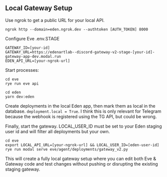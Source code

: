## Local Gateway Setup

Use ngrok to get a public URL for your local API.

```
ngrok http --domain=eden.ngrok.dev --authtoken [AUTH_TOKEN] 8000
```

Configure Eve .env.STAGE

```
GATEWAY_ID=[your-id]
GATEWAY_URL=https://edenartlab--discord-gateway-v2-stage-[your-id]-gateway-app-dev.modal.run
EDEN_API_URL=[your-ngrok-url]
```

Start processes:

```
cd eve
rye run eve api
```

```
cd eden
yarn dev:eden
```

Create deployments in the local Eden app, then mark them as local in the database. `deployment.local = True`. I think this is only relevant for Telegram because the webhook is registered using the TG API, but could be wrong.

Finally, start the gateway. LOCAL_USER_ID must be set to your Eden staging user id and will filter all deployments but your own.

```
cd eve
export LOCAL_API_URL=[your-ngrok-url] && LOCAL_USER_ID=[eden-user-id]
rye run modal serve eve/agent/deployments/gateway_v2.py
```

This will create a fully local gateway setup where you can edit both Eve & Gateway code and test changes without pushing or disrupting the existing staging gateway.